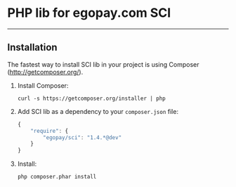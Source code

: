 PHP lib for egopay.com SCI
==========================
--------------------------

## Installation

The fastest way to install SCI lib in your project is using Composer (http://getcomposer.org/).

1. Install Composer:

    ```
    curl -s https://getcomposer.org/installer | php
    ```

1. Add SCI lib as a dependency to your `composer.json` file:

    ```js
    {
        "require": {
            "egopay/sci": "1.4.*@dev"
        }
    }
    ```

1. Install:

    ```
    php composer.phar install
    ```